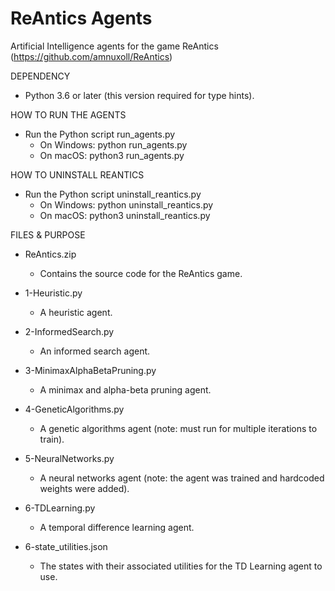 # ReAntics Agents

Artificial Intelligence agents for the game ReAntics (https://github.com/amnuxoll/ReAntics)

DEPENDENCY
- Python 3.6 or later (this version required for type hints).

HOW TO RUN THE AGENTS
- Run the Python script run_agents.py
    * On Windows: python run_agents.py
    * On macOS: python3 run_agents.py

HOW TO UNINSTALL REANTICS
- Run the Python script uninstall_reantics.py
    * On Windows: python uninstall_reantics.py
    * On macOS: python3 uninstall_reantics.py

FILES & PURPOSE
- ReAntics.zip
    * Contains the source code for the ReAntics game.

- 1-Heuristic.py
    * A heuristic agent.
- 2-InformedSearch.py
    * An informed search agent.
- 3-MinimaxAlphaBetaPruning.py
    * A minimax and alpha-beta pruning agent.
- 4-GeneticAlgorithms.py
    * A genetic algorithms agent (note: must run for multiple iterations to train).
- 5-NeuralNetworks.py
    * A neural networks agent (note: the agent was trained and hardcoded weights were added).
- 6-TDLearning.py
    * A temporal difference learning agent.
- 6-state_utilities.json
    * The states with their associated utilities for the TD Learning agent to use.
